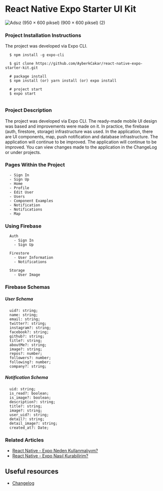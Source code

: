 # React Native Expo Starter UI Kit
![Adsız (950 × 600 piksel) (900 × 600 piksel) (2)](https://user-images.githubusercontent.com/38071168/166121208-65f95ee4-aed3-401e-b112-6028b5cd6d43.png)


### Project Installation Instructions
The project was developed via Expo CLI.

```
  $ npm install -g expo-cli

  $ git clone https://github.com/AyberkCakar/react-native-expo-starter-kit.git
  
  # package install
  $ npm install (or) yarn install (or) expo install

  # project start
  $ expo start
  
```
### Project Description
The project was developed via Expo CLI. The ready-made mobile UI design was based and improvements were made on it. In practice, the firebase (auth, firestore, storage) infrastructure was used. In the application, there are UI components, map, push notification and database infrastructure. The application will continue to be improved. The application will continue to be improved. You can view changes made to the application in the ChangeLog or under projects.

### Pages Within the Project

```
  - Sign In
  - Sign Up
  - Home
  - Profile
  - Edit User
  - Users
  - Component Examples
  - Notification
  - Notifications
  - Map
```


### Using Firebase
```
  Auth
    - Sign In
    - Sign Up
  
  Firestore
    - User Information
    - Notifications
    
  Storage 
    - User Image
```

### Firebase Schemas

##### User Schema
```
  uid?: string;
  name: string;
  email: string;
  twitter?: string;
  instagram?: string;
  facebook?: string;
  github?: string;
  title?: string;
  aboutMe?: string;
  image?: string;
  repos?: number;
  followers?: number;
  following?: number;
  company?: string;
  ```
  
  ##### Notification Schema
```   
  uid: string;
  is_read?: boolean;
  is_image?: boolean;
  description?: string;
  title?: string;
  image?: string;
  user_uid?: string;
  detail?: string;
  detail_image?: string;
  created_at?: Date;
  ```

### Related Articles
* [React Native - Expo Neden Kullanmalıyım?](https://ayberkcakar.medium.com/react-native-expo-neden-kullanmal%C4%B1y%C4%B1m-394235e8c9d6)
* [React Native - Expo Nasıl Kurabilirim?](https://ayberkcakar.medium.com/react-native-expo-nas%C4%B1l-kurabilirim-3fe178a992f6)


## Useful resources
* [Changelog](CHANGELOG.md)
